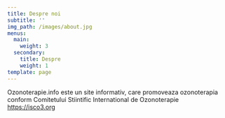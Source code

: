 ```yaml
---
title: Despre noi
subtitle: ''
img_path: /images/about.jpg
menus:
  main:
    weight: 3
  secondary:
    title: Despre
    weight: 1
template: page
---
```

Ozonoterapie.info este un site informativ, care promoveaza ozonoterapia conform Comitetului Stiintific International de Ozonoterapie <https://isco3.org>
